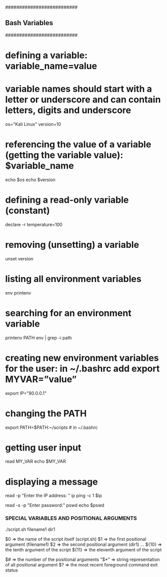 ##########################
## Bash Variables
##########################
 
# defining a variable: variable_name=value
# variable names should start with a letter or underscore and can contain letters, digits and underscore
os="Kali Linux"
version=10
 
# referencing the value of a variable (getting the variable value): $variable_name
echo $os
echo $version
 
# defining a read-only variable (constant)
declare -r temperature=100
 
# removing (unsetting) a variable
unset version
 
# listing all environment variables
env
printenv
 
# searching for an environment variable
printenv PATH
env | grep -i path
 
# creating new environment variables for the user: in ~/.bashrc add export MYVAR=”value” 
export IP="80.0.0.1"
 
# changing the PATH
export PATH=$PATH:~/scripts     # in ~/.bashrc
 
# getting user input
read MY_VAR
echo $MY_VAR
 
# displaying a message
read -p "Enter the IP address: " ip
ping -c 1 $ip
 
read -s -p "Enter password:" pswd
echo $pswd
 
 
### SPECIAL VARIABLES AND POSITIONAL ARGUMENTS ###
./script.sh filename1 dir1
 
$0 => the name of the script itself (script.sh)
$1 => the first positional argument (filename1)
$2 => the second positional argument (dir1)
...
${10} => the tenth argument of the script
${11} => the eleventh argument of the script
 
$# => the number of the positional arguments
"$*" => string representation of all positional argument
$? => the most recent foreground command exit status
